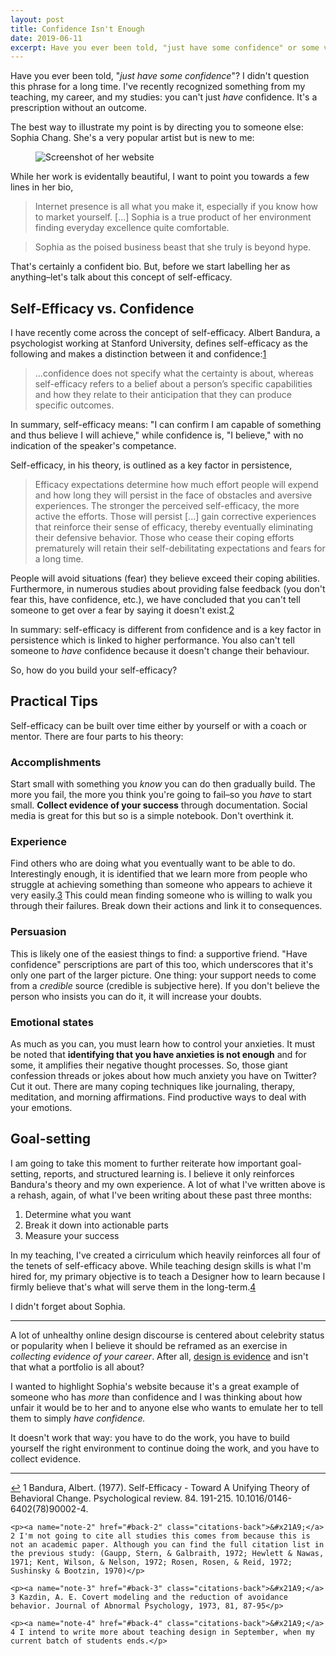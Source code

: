 ```yaml
---
layout: post
title: Confidence Isn't Enough
date: 2019-06-11
excerpt: Have you ever been told, "just have some confidence" or some version of "fake it 'till you make it"? I didn't question this phrase for a long time however something has popped up in my...
---
```


Have you ever been told, "_just have some confidence_"? I didn't question this phrase for a long time. I've recently recognized something from my teaching, my career, and my studies: you can't just _have_ confidence. It's a prescription without an outcome.

The best way to illustrate my point is by directing you to someone else: Sophia Chang. She's a very popular artist but is new to me:

<figure class="journal__image">
    <img src="/img/posts/061119-sophia.jpg" alt="Screenshot of her website" />
</figure>

While her work is evidentally beautiful, I want to point you towards a few lines in her bio,

> Internet presence is all what you make it, especially if you know how to market yourself. [...] Sophia is a true product of her environment finding everyday excellence quite comfortable.

> Sophia as the poised business beast that she truly is beyond hype.

That's certainly a confident bio. But, before we start labelling her as anything–let's talk about this concept of self-efficacy.

## Self-Efficacy vs. Confidence

I have recently come across the concept of self-efficacy. Albert Bandura, a psychologist working at Stanford University, defines self-efficacy as the following and makes a distinction between it and confidence:<span class="cite"><a href="#note-1" name="back-1">1</a></span>

> ...confidence does not specify what the certainty is about, whereas self-efficacy refers to a belief about a person’s specific capabilities and how they relate to their anticipation that they can produce specific outcomes.

In summary, self-efficacy means: "I can confirm I am capable of something and thus believe I will achieve," while confidence is, "I believe," with no indication of the speaker's competance.

Self-efficacy, in his theory, is outlined as a key factor in persistence,

> Efficacy expectations determine how much effort people will expend and how long they will persist in the face of obstacles and aversive experiences. The stronger the perceived self-efficacy, the more active the efforts. Those will persist [...] gain corrective experiences that reinforce their sense of efficacy, thereby eventually eliminating their defensive behavior. Those who cease their coping efforts prematurely will retain their self-debilitating expectations and fears for a long time.

People will avoid situations (fear) they believe exceed their coping abilities. Furthermore, in numerous studies about providing false feedback (you don't fear this, have confidence, etc.), we have concluded that you can't tell someone to get over a fear by saying it doesn't exist.<span class="cite"><a href="#note-2" name="back-2">2</a></span>

In summary: self-efficacy is different from confidence and is a key factor in persistence which is linked to higher performance. You also can't tell someone to _have_ confidence because it doesn't change their behaviour.

So, how do you build your self-efficacy?

## Practical Tips

Self-efficacy can be built over time either by yourself or with a coach or mentor. There are four parts to his theory:

### Accomplishments

Start small with something you _know_ you can do then gradually build. The more you fail, the more you think you're going to fail–so you _have_ to start small. **Collect evidence of your success** through documentation. Social media is great for this but so is a simple notebook. Don't overthink it.

### Experience

Find others who are doing what you eventually want to be able to do. Interestingly enough, it is identified that we learn more from people who struggle at achieving something than someone who appears to achieve it very easily.<span class="cite"><a href="#note-3" name="back-3">3</a></span> This could mean finding someone who is willing to walk you through their failures. Break down their actions and link it to consequences.

### Persuasion

This is likely one of the easiest things to find: a supportive friend. "Have confidence" perscriptions are part of this too, which underscores that it's only one part of the larger picture. One thing: your support needs to come from a _credible_ source (credible is subjective here). If you don't believe the person who insists you can do it, it will increase your doubts.

### Emotional states

As much as you can, you must learn how to control your anxieties. It must be noted that **identifying that you have anxieties is not enough** and for some, it amplifies their negative thought processes. So, those giant confession threads or jokes about how much anxiety you have on Twitter? Cut it out. There are many coping techniques like journaling, therapy, meditation, and morning affirmations. Find productive ways to deal with your emotions.

## Goal-setting

I am going to take this moment to further reiterate how important goal-setting, reports, and structured learning is. I believe it only reinforces Bandura's theory and my own experience. A lot of what I've written above is a rehash, again, of what I've been writing about these past three months:

1. Determine what you want
2. Break it down into actionable parts
3. Measure your success

In my teaching, I've created a cirriculum which heavily reinforces all four of the tenets of self-efficacy above. While teaching design skills is what I'm hired for, my primary objective is to teach a Designer how to learn because I firmly believe that's what will serve them in the long-term.<span class="cite"><a href="#note-4" name="back-4">4</a></span>

I didn't forget about Sophia.

<hr class="--small" />

A lot of unhealthy online design discourse is centered about celebrity status or popularity when I believe it should be reframed as an exercise in _collecting evidence of your career_. After all, <a href="http://helentran.com/endurance">design is evidence</a> and isn't that what a portfolio is all about?

I wanted to highlight Sophia's website because it's a great example of someone who has _more_ than confidence and I was thinking about how unfair it would be to her and to anyone else who wants to emulate her to tell them to simply _have confidence._

It doesn't work that way: you have to do the work, you have to build yourself the right environment to continue doing the work, and you have to collect evidence.

<hr class="--end">

<div class="citations">
    <p><a name="note-1" href="#back-1" class="citations-back">&#x21A9;</a> 1 Bandura, Albert. (1977). Self-Efficacy - Toward A Unifying Theory of Behavioral Change. Psychological review. 84. 191-215. 10.1016/0146-6402(78)90002-4.</p>

    <p><a name="note-2" href="#back-2" class="citations-back">&#x21A9;</a> 2 I'm not going to cite all studies this comes from because this is not an academic paper. Although you can find the full citation list in the previous study: (Gaupp, Stern, & Galbraith, 1972; Hewlett & Nawas, 1971; Kent, Wilson, & Nelson, 1972; Rosen, Rosen, & Reid, 1972; Sushinsky & Bootzin, 1970)</p>

    <p><a name="note-3" href="#back-3" class="citations-back">&#x21A9;</a> 3 Kazdin, A. E. Covert modeling and the reduction of avoidance behavior. Journal of Abnormal Psychology, 1973, 81, 87-95</p>

    <p><a name="note-4" href="#back-4" class="citations-back">&#x21A9;</a> 4 I intend to write more about teaching design in September, when my current batch of students ends.</p>
</div>